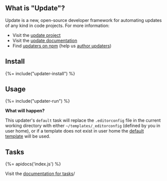 ## What is "Update"?

Update is a new, open-source developer framework for automating updates of any kind in code projects. For more information:

- Visit the [update project](https://github.com/update/update)
- Visit the [update documentation](https://github.com/update/update)
- Find [updaters on npm](https://www.npmjs.com/browse/keyword/update-updater) (help us [author updaters](https://github.com/update/update/blob/master/docs/updaters.md))

## Install
{%= include("updater-install") %}

## Usage
{%= include("updater-run") %}

**What will happen?**

This updater's `default` task will replace the `.editorconfig` file in the current working directory with either `~/templates/_editorconfig` (defined by you in user home), or if a template does not exist in user home the [default template](templates/_editorconfig) will be used.

## Tasks
{%= apidocs('index.js') %}

Visit the [documentation for tasks](https://github.com/update/update/blob/master/docs/tasks.md)/